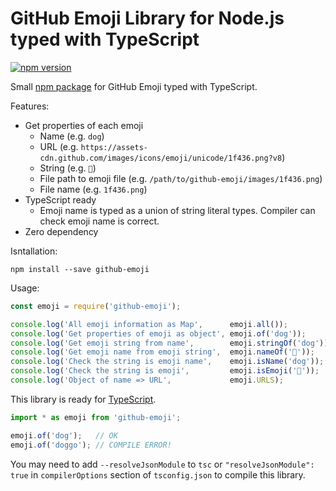 GitHub Emoji Library for Node.js typed with TypeScript
======================================================
[![npm version](https://badge.fury.io/js/github-emoji.svg)](https://www.npmjs.com/package/github-emoji)

Small [npm package](https://www.npmjs.com/package/github-emoji) for GitHub Emoji typed with TypeScript.

Features:

- Get properties of each emoji
  - Name (e.g. `dog`)
  - URL (e.g. `https://assets-cdn.github.com/images/icons/emoji/unicode/1f436.png?v8`)
  - String (e.g. `🐶`)
  - File path to emoji file (e.g. `/path/to/github-emoji/images/1f436.png`)
  - File name (e.g. `1f436.png`)
- TypeScript ready
  - Emoji name is typed as a union of string literal types. Compiler can check emoji name is correct.
- Zero dependency

Isntallation:

```
npm install --save github-emoji
```

Usage:

```javascript
const emoji = require('github-emoji');

console.log('All emoji information as Map',      emoji.all());
console.log('Get properties of emoji as object', emoji.of('dog'));
console.log('Get emoji string from name',        emoji.stringOf('dog'));
console.log('Get emoji name from emoji string',  emoji.nameOf('🐶'));
console.log('Check the string is emoji name',    emoji.isName('dog'));
console.log('Check the string is emoji',         emoji.isEmoji('🐶'));
console.log('Object of name => URL',             emoji.URLS);
```

This library is ready for [TypeScript](https://www.typescriptlang.org/).

```typescript
import * as emoji from 'github-emoji';

emoji.of('dog');   // OK
emoji.of('doggo'); // COMPILE ERROR!
```

You may need to add `--resolveJsonModule` to `tsc` or `"resolveJsonModule": true` in `compilerOptions`
section of `tsconfig.json` to compile this library.
